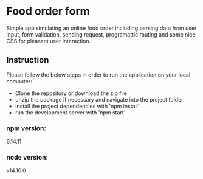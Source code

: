 # Food order form

Simple app simulating an online food order including parsing data from user input, form validation, sending request, programattic routing and some nice CSS for pleasant user interaction.

## Instruction

Please follow the below steps in order to run the application on your local computer:

- Clone the repository or download the zip file
- unzip the package if necessary and navigate into the project folder
- install the project dependencies with 'npm install'
- run the development server with 'npm start'

### npm version:

6.14.11

### node version:

v14.16.0

